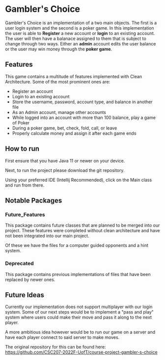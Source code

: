 # Gambler's Choice

Gambler's Choice is an implementation of a two main objects. The first is a user login system and the second is a poker game.
In this implementation the user is able to **Register** a new account or **login** to an existing account. The user will then have a balanace assigned to them that is subject to change through two ways. Either an **admin** account edits the user balance or the user may win money through the **poker game**.

## Features

This game contains a multitude of features implemented with Clean Architecture. 
Some of the most prominent ones are:

- Register an account
- Login to an existing account
- Store the username, password, account type, and balance in another file
- As an Admin account, manage other accounts
- While logged into an account with more than 100 balance, play a game of Poker
- During a poker game, bet, check, fold, call, or leave
- Properly calculate money and assign it after each game ends


## How to run

First ensure that you have Java 11 or newer on your device.

Next, to run the project please download the git repository.

Using your preferred IDE (Intellij Recommended), click on the Main class and run from there.

## Notable Packages

### Future_Features
This package contains future classes that are planned to be merged into our project. These features were completed without clean architecture and have not been integrated into our main project.

Of these we have the files for a computer guided opponents and a hint system.

### Deprecated
This package contains previous implementations of files that have been replaced by newer ones.

## Future Ideas
Currently our implementation does not support multiplayer with our login system. Some of our next steps would be to implement a "pass and play" system where users could make their move and pass it along to the next player.

A more ambitious idea however would be to run our game on a server and have each player connect to said server to make moves.

The original repository for this can be found here:
https://github.com/CSC207-2022F-UofT/course-project-gambler-s-choice 
